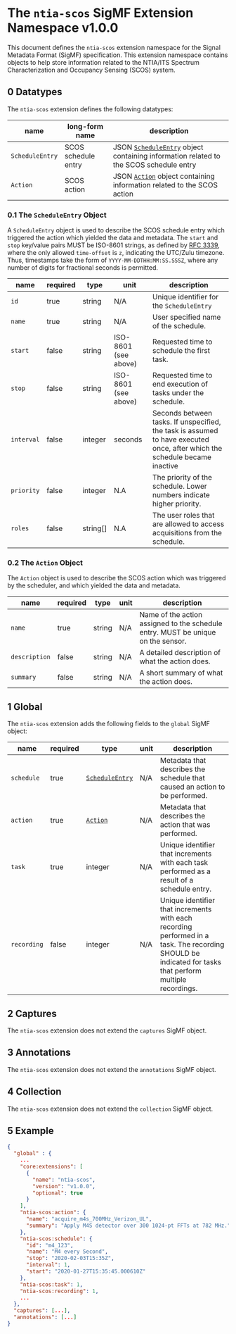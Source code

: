 # The `ntia-scos` SigMF Extension Namespace v1.0.0

This document defines the `ntia-scos` extension namespace for the Signal Metadata Format (SigMF) specification. This extension namespace contains objects to help store information related to the NTIA/ITS Spectrum Characterization and Occupancy Sensing (SCOS) system.

## 0 Datatypes

The `ntia-scos` extension defines the following datatypes:

|name|long-form name|description|
|----|--------------|-----------|
|`ScheduleEntry`|SCOS schedule entry|JSON [`ScheduleEntry`](#01-the-scheduleentry-object) object containing information related to the SCOS schedule entry|
|`Action`|SCOS action|JSON [`Action`](#02-the-action-object) object containing information related to the SCOS action|

### 0.1 The `ScheduleEntry` Object

A `ScheduleEntry` object is used to describe the SCOS schedule entry which triggered the action which yielded the data and metadata. The `start` and `stop` key/value pairs MUST be ISO-8601 strings, as defined by [RFC 3339](https://www.ietf.org/rfc/rfc3339.txt), where the only allowed `time-offset` is `z`, indicating the UTC/Zulu timezone. Thus, timestamps take the form of `YYYY-MM-DDTHH:MM:SS.SSSZ`, where any number of digits for fractional seconds is permitted.

|name|required|type|unit|description|
|----|--------------|-------|-------|-----------|
|`id`|true|string|N/A|Unique identifier for the `ScheduleEntry`|
|`name`|true|string|N/A|User specified name of the schedule.|
|`start`|false|string|ISO-8601 (see above)|Requested time to schedule the first task.|
|`stop`|false|string|ISO-8601 (see above)|Requested time to end execution of tasks under the schedule.|
|`interval`|false|integer|seconds|Seconds between tasks. If unspecified, the task  is assumed to have executed once, after which the schedule became inactive|
|`priority`|false|integer|N.A|The priority of the schedule. Lower numbers indicate higher priority.|
|`roles`|false|string[]|N.A|The user roles that are allowed to access acquisitions from the schedule.|

### 0.2 The `Action` Object

The `Action` object is used to describe the SCOS action which was triggered by the scheduler, and which yielded the data and metadata.

|name|required|type|unit|description|
|----|--------------|-------|-------|-----------|
|`name`|true|string|N/A|Name of the action assigned to the schedule entry. MUST be unique on the sensor.|
|`description`|false|string|N/A|A detailed description of what the action does.|
|`summary`|false|string|N/A|A short summary of what the action does.|

## 1 Global

The `ntia-scos` extension adds the following fields to the `global` SigMF object:

|name|required|type|unit|description|
|----|--------------|-------|-------|-----------|
|`schedule`|true| [`ScheduleEntry`](#01-the-scheduleentry-object)|N/A|Metadata that describes the schedule that caused an action to be performed.|
|`action`|true|[`Action`](#02-the-action-object)|N/A|Metadata that describes the action that was performed.|
|`task`|true|integer|N/A|Unique identifier that increments with each task performed as a result of a schedule entry.|
|`recording`|false|integer|N/A|Unique identifier that increments with each recording performed in a task. The recording SHOULD be indicated for tasks that perform multiple recordings. |

## 2 Captures

The `ntia-scos` extension does not extend the `captures` SigMF object.

## 3 Annotations

The `ntia-scos` extension does not extend the `annotations` SigMF object.

## 4 Collection

The `ntia-scos` extension does not extend the `collection` SigMF object.

## 5 Example

```json
{
  "global" : {
    ...
    "core:extensions": [
      {
        "name": "ntia-scos",
        "version": "v1.0.0",
        "optional": true
      }
    ],
    "ntia-scos:action": {
      "name": "acquire_m4s_700MHz_Verizon_UL",
      "summary": "Apply M4S detector over 300 1024-pt FFTs at 782 MHz."
    },
    "ntia-scos:schedule": {
      "id": "m4_123",
      "name": "M4 every Second",
      "stop": "2020-02-03T15:35Z",
      "interval": 1,
      "start": "2020-01-27T15:35:45.000610Z"
    },
    "ntia-scos:task": 1,
    "ntia-scos:recording": 1,
    ...
  },
  "captures": [...],
  "annotations": [...]
}
```
